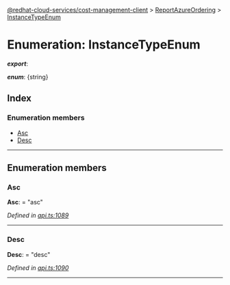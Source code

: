 [@redhat-cloud-services/cost-management-client](../README.md) > [ReportAzureOrdering](../modules/reportazureordering.md) > [InstanceTypeEnum](../enums/reportazureordering.instancetypeenum.md)

# Enumeration: InstanceTypeEnum

*__export__*: 

*__enum__*: {string}

## Index

### Enumeration members

* [Asc](reportazureordering.instancetypeenum.md#asc)
* [Desc](reportazureordering.instancetypeenum.md#desc)

---

## Enumeration members

<a id="asc"></a>

###  Asc

**Asc**:  = "asc"

*Defined in [api.ts:1089](https://github.com/RedHatInsights/javascript-clients/blob/master/packages/cost-management/api.ts#L1089)*

___
<a id="desc"></a>

###  Desc

**Desc**:  = "desc"

*Defined in [api.ts:1090](https://github.com/RedHatInsights/javascript-clients/blob/master/packages/cost-management/api.ts#L1090)*

___

